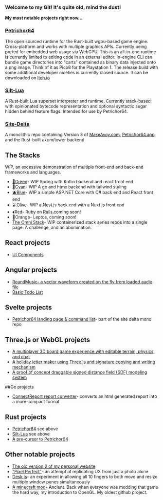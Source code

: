 ### Welcome to my Git! It's quite old, mind the dust!

**My most notable projects right now...**

### [Petrichor64](https://github.com/Auxnon/Petrichor64)
The open sourced runtime for the Rust-built wgpu-based game engine. Cross-platform and works with multiple graphics APIs. Currently being ported for embedded web usage via WebGPU. This is an all-in-one runtime is currently limited to editing code in an external editor. In-engine CLI can bundle game directories into "carts" contained as binary data injected onto a png image. Think of it as Pico8 for the Playstation 1. The release build with some additional developer niceties is currently closed source. It can be downloaded on [Itch.io](https://makeavoy.itch.io/petrichor64)

### [Silt-Lua](https://github.com/Auxnon/silt-lua)
A Rust-built Lua superset interpreter and runtime. Currently stack-based with opinionated bytecode representation and optional syntactic sugar hidden behind feature flags. Intended for use by Petrichor64.

### [Site-Delta](https://github.com/Auxnon/site-delta)
A monolithic repo containing Version 3 of [MakeAvoy.com](https://makeavoy.com/), [Petrichor64.app](https://petrichor64.app/), and the Rust-built axum/tower backend

## The Stacks
WIP, an excessive demonstration of multiple front-end and back-end frameworks and languages.
- [🥝Green](https://github.com/Auxnon/stack-green)- WIP Spring with Kotlin backend and react front end
- [🐬Cyan](https://github.com/Auxnon/stack-cyan)- WIP A go and htmx backend with tailwind styling
- [🫐Blue](https://github.com/Auxnon/stack-blue)- WIP a simple ASP.NET Core with C# back end and React front end
- [🫒Olive](https://github.com/Auxnon/stack-olive)- WIP a Nest.js back end with a Nuxt.js front end
- ♦️Red- Ruby on Rails,coming soon!
- 🦀Orange- Leptos, coming soon!
- [The Omni Stack](https://github.com/Auxnon/omni-stack)- WIP containerized stack series repos into a single page. A challenge, and an abomination.

## React projects
- [UI Components](https://github.com/Auxnon/ui-components)

## Angular projects
- [RoundMusic- a vector waveform created on the fly from loaded audio file](https://github.com/Auxnon/round-music)
- [Basic Todo List](https://github.com/Auxnon/todo-app)

## Svelte projects
- [Petrichor64 landing page & command list](https://github.com/Auxnon/site-delta/tree/main/petrichor-package)- part of the site delta mono repo

## Three.js or WebGL projects
- [A multiplayer 3D board game experience with editable terrain, physics, and chat](https://github.com/Auxnon/social-board-game)
- [A holiday letter maker using Three.js and signature copying and writing mechanism](https://github.com/Auxnon/seasons-greetings)
- [A proof of concept draggable signed distance field (SDF) modeling system](https://github.com/Auxnon/clumpy-tool/)

##Go projects
- [ConnectReport report converter](https://github.com/Auxnon/cr-report-converter)- converts an html generated report into a more compact format

## Rust projects
- [Petrichor64](https://github.com/Auxnon/Petrichor64) see above
- [Silt-Lua](https://github.com/Auxnon/silt-lua) see above
- [A pre-cursor to Petrichor64](https://github.com/Auxnon/macro-test)

## Other notable projects
- [The old version 2 of my personal website](https://github.com/Auxnon/NewWave)
- ["Pixel Perfect"](https://github.com/Auxnon/PixelPerfect)- an attempt at replicating UX from just a photo alone
- [Desk.js](https://github.com/Auxnon/Desk.js)- an experiment in allowing all 10 fingers to both move and resize multiple window panes simultaneously
- [A minecraft mod](https://github.com/Auxnon/Automatons)- Ancient. Back when everyone was modding that game the hard way, my introduction to OpenGL. My oldest github project.


